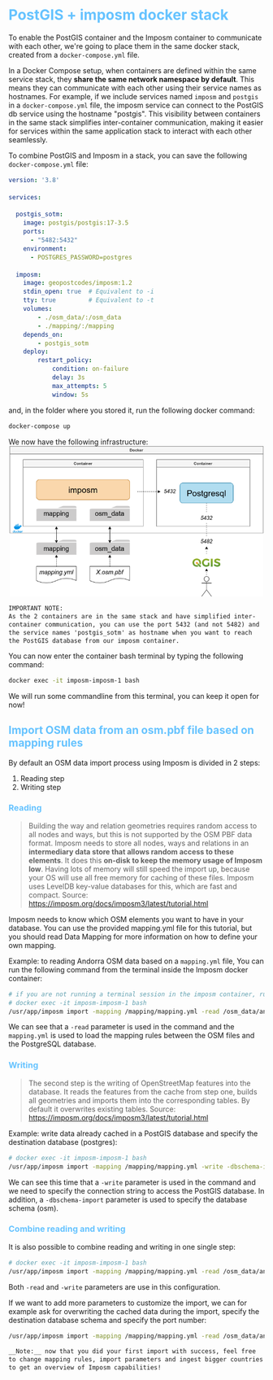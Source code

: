 # <span style="color:#66C3FF">PostGIS + imposm docker stack<span>

To enable the PostGIS container and the Imposm container to communicate with each other, we're going to place them in the same docker stack, created from a ```docker-compose.yml``` file.


In a Docker Compose setup, when containers are defined within the same service stack, they __share the same network namespace by default__. 
This means they can communicate with each other using their service names as hostnames. 
For example, if we include services named ```imposm``` and ```postgis``` in a ```docker-compose.yml``` file, the imposm service can connect to the PostGIS db service using the hostname "postgis".
This visibility between containers in the same stack simplifies inter-container communication, making it easier for services within the same application stack to interact with each other seamlessly.


To combine PostGIS and Imposm in a stack, you can save the following ```docker-compose.yml``` file:

```yaml
version: '3.8'

services:

  postgis_sotm:
    image: postgis/postgis:17-3.5
    ports: 
      - "5482:5432"
    environment:
      - POSTGRES_PASSWORD=postgres
      
  imposm:
    image: geopostcodes/imposm:1.2
    stdin_open: true  # Equivalent to -i
    tty: true         # Equivalent to -t
    volumes:
        - ./osm_data/:/osm_data   
        - ./mapping/:/mapping
    depends_on:
        - postgis_sotm
    deploy: 
        restart_policy:
            condition: on-failure
            delay: 3s
            max_attempts: 5
            window: 5s
```

and, in the folder where you stored it, run the following docker command:
```bash
docker-compose up
```

We now have the following infrastructure:
<img src="../figures/infra.drawio.png" alt="Infrastructure: PostGIS & Imposm" width="500" style="display: block; margin: 0 auto">



```{note}
IMPORTANT NOTE:
As the 2 containers are in the same stack and have simplified inter-container communication, you can use the port 5432 (and not 5482) and the service names 'postgis_sotm' as hostname when you want to reach the PostGIS database from our imposm container.
```

You can now enter the container bash terminal by typing the following command:
```bash
docker exec -it imposm-imposm-1 bash
```

We will run some commandline from this terminal, you can keep it open for now!



## <span style="color:#66C3FF">Import OSM data from an osm.pbf file based on mapping rules<span>

By default an OSM data import process using Imposm is divided in 2 steps:

1. Reading step
2. Writing step



### <span style="color:#66C3FF">Reading<span>


 > Building the way and relation geometries requires random access to all nodes and ways, but this is not supported by the OSM PBF data format. Imposm needs to store all nodes, ways and relations in an __intermediary data store that allows random access to these elements__. It does this __on-disk to keep the memory usage of Imposm low__. Having lots of memory will still speed the import up, because your OS will use all free memory for caching of these files. Imposm uses LevelDB key-value databases for this, which are fast and compact.
Source: https://imposm.org/docs/imposm3/latest/tutorial.html

Imposm needs to know which OSM elements you want to have in your database. You can use the provided mapping.yml file for this tutorial, but you should read Data Mapping for more information on how to define your own mapping.

Example: to reading Andorra OSM data based on a ```mapping.yml``` file, You can run the following command from the terminal inside the Imposm docker container:
```bash
# if you are not running a terminal session in the imposm container, run also the next line:
# docker exec -it imposm-imposm-1 bash
/usr/app/imposm import -mapping /mapping/mapping.yml -read /osm_data/andorra-latest.osm.pbf
```

We can see that a ```-read``` parameter is used in the command and the ```mapping.yml``` is used to load the mapping rules between the OSM files and the PostgreSQL database.


### <span style="color:#66C3FF">Writing<span>

> The second step is the writing of OpenStreetMap features into the database. It reads the features from the cache from step one, builds all geometries and imports them into the corresponding tables. By default it overwrites existing tables.
Source: https://imposm.org/docs/imposm3/latest/tutorial.html

Example: write data already cached in a PostGIS database and specify the destination database (postgres):
```bash
# docker exec -it imposm-imposm-1 bash
/usr/app/imposm import -mapping /mapping/mapping.yml -write -dbschema-import osm -connection postgis://postgres:postgres@postgis_sotm:5432/postgres
```
We can see this time that a ```-write``` parameter is used in the command and we need to specify the connection string to access the PostGIS database. In addition, a ```-dbschema-import``` parameter is used to specify the database schema (osm).

### <span style="color:#66C3FF">Combine reading and writing<span>

It is also possible to combine reading and writing in one single step:

```bash
# docker exec -it imposm-imposm-1 bash
/usr/app/imposm import -mapping /mapping/mapping.yml -read /osm_data/andorra-latest.osm.pbf -write -connection postgis://postgres:postgres@postgis_sotm:5432/postgres
```
Both ```-read``` and ```-write``` parameters are use in this configuration.



If we want to add more parameters to customize the import, we can for example ask for overwriting the cached data during the import, specify the destination database schema and specify the port number:

```bash
/usr/app/imposm import -mapping /mapping/mapping.yml -read /osm_data/andorra-latest.osm.pbf -write -overwritecache -dbschema-import osm -connection postgis://postgres:postgres@postgis_sotm:5432/postgres
```


```{note}
__Note:__ now that you did your first import with success, feel free to change mapping rules, import parameters and ingest bigger countries to get an overview of Imposm capabilities!
```
